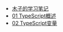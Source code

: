 <!-- docs/_sidebar.md --> 

* [木子的学习笔记](/) 
* [01 TypeScript概述](TypeScript/01-TypeScript概述)
* [02 TypeScript变量](TypeScript/02-TypeScript变量)

